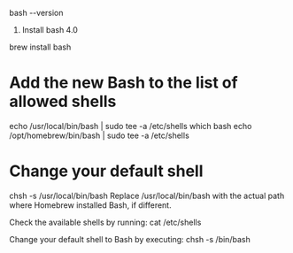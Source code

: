 
bash --version
1. Install bash 4.0

brew install bash

# Add the new Bash to the list of allowed shells
echo /usr/local/bin/bash | sudo tee -a /etc/shells
which bash
echo /opt/homebrew/bin/bash | sudo tee -a /etc/shells
# Change your default shell
chsh -s /usr/local/bin/bash
Replace /usr/local/bin/bash with the actual path where Homebrew installed Bash, if different.

Check the available shells by running:
cat /etc/shells

Change your default shell to Bash by executing:
chsh -s /bin/bash